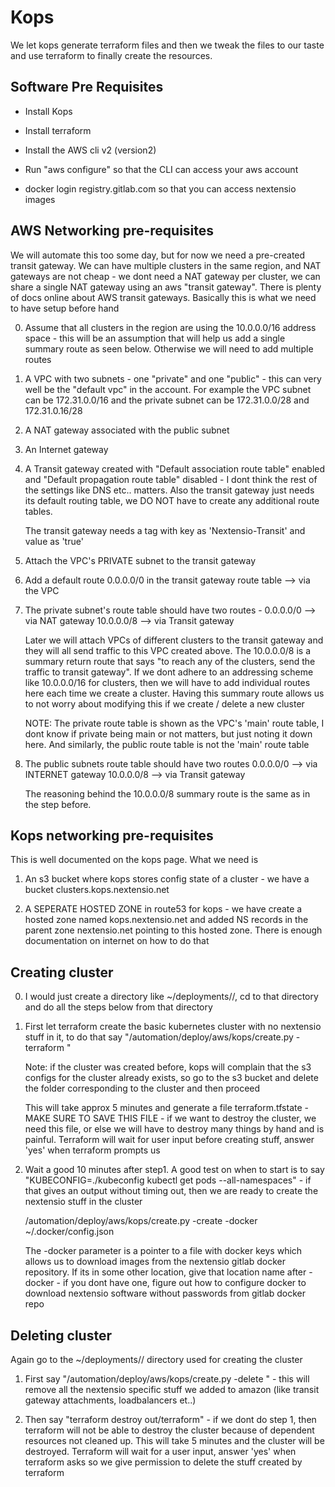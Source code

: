 # Kops

We let kops generate terraform files and then we tweak the files to our taste and use 
terraform to finally create the resources.

## Software Pre Requisites

* Install Kops

* Install terraform

* Install the AWS cli v2 (version2)

* Run "aws configure" so that the CLI can access your aws account

* docker login registry.gitlab.com so that you can access nextensio images

## AWS Networking pre-requisites

We will automate this too some day, but for now we need a pre-created transit gateway. We can
have multiple clusters in the same region, and NAT gateways are not cheap - we dont need a NAT
gateway per cluster, we can share a single NAT gateway using an aws "transit gateway". There is
plenty of docs online about AWS transit gateways. Basically this is what we need to have setup
before hand

0. Assume that all clusters in the region are using the 10.0.0.0/16 address space - this will be
   an assumption that will help us add a single summary route as seen below. Otherwise we will
   need to add multiple routes

1. A VPC with two subnets - one "private" and one "public" - this can very well be the "default vpc"
   in the account. For example the VPC subnet can be 172.31.0.0/16 and the private subnet can be
   172.31.0.0/28 and 172.31.0.16/28

2. A NAT gateway associated with the public subnet

3. An Internet gateway

4. A Transit gateway created with "Default association route table" enabled and 
   "Default propagation route table" disabled - I dont think the rest of the settings like DNS 
   etc.. matters. Also the transit gateway just needs its default routing table, we DO NOT 
   have to create any additional route tables.

   The transit gateway needs a tag with key as 'Nextensio-Transit' and value as 'true'

5. Attach the VPC's PRIVATE subnet to the transit gateway

6. Add a default route 0.0.0.0/0 in the transit gateway route table --> via the VPC

7. The private subnet's route table should have two routes - 
   0.0.0.0/0 --> via NAT gateway
   10.0.0.0/8 --> via Transit gateway
 
   Later we will attach VPCs of different clusters to the transit gateway and they will all
   send traffic to this VPC created above. The 10.0.0.0/8 is a summary return route that says
   "to reach any of the clusters, send the traffic to transit gateway". If we dont adhere to
   an addressing scheme like 10.0.0.0/16 for clusters, then we will have to add individual routes
   here each time we create a cluster. Having this summary route allows us to not worry about
   modifying this if we create / delete a new cluster

   NOTE: The private route table is shown as the VPC's 'main' route table, I dont know if 
   private being main or not matters, but just noting it down here. And similarly, the public
   route table is not the 'main' route table

8. The public subnets route table should have two routes
   0.0.0.0/0 --> via INTERNET gateway
   10.0.0.0/8 --> via Transit gateway

   The reasoning behind the 10.0.0.0/8 summary route is the same as in the step before.

## Kops networking pre-requisites

This is well documented on the kops page. What we need is 

1. An s3 bucket where kops stores config state of a cluster - we have a bucket clusters.kops.nextensio.net
 
2. A SEPERATE HOSTED ZONE in route53 for kops - we have create a hosted zone named kops.nextensio.net 
   and added NS records in the parent zone nextensio.net pointing to this hosted zone. There is enough
   documentation on internet on how to do that

## Creating cluster

0. I would just create a directory like ~/deployments/<cluster>/, cd to that directory and do all the
   steps below from that directory

1. First let terraform create the basic kubernetes cluster with no nextensio stuff in it, to do that 
   say "<git-repo-root>/automation/deploy/aws/kops/create.py  -terraform <cluster>"

   Note: if the cluster was created before, kops will complain that the s3 configs for the cluster already
   exists, so go to the s3 bucket and delete the folder corresponding to the cluster and then proceed

   This will take approx 5 minutes and generate a file terraform.tfstate - MAKE SURE TO SAVE THIS FILE -
   if we want to destroy the cluster, we need this file, or else we will have to destroy many things
   by hand and is painful. Terraform will wait for user input before creating stuff, answer 'yes'
   when terraform prompts us

2. Wait a good 10 minutes after step1. A good test on when to start is to say 
   "KUBECONFIG=./kubeconfig kubectl get pods --all-namespaces" - if that gives an output without 
   timing out, then we are ready to create the nextensio stuff in the cluster

   <git-repo-root>/automation/deploy/aws/kops/create.py  -create <cluster> -docker ~/.docker/config.json

   The -docker parameter is a pointer to a file with docker keys which allows us to download images
   from the nextensio gitlab docker repository. If its in some other location, give that location name
   after -docker - if you dont have one, figure out how to configure docker to download nextensio software
   without passwords from gitlab docker repo

## Deleting cluster

Again go to the ~/deployments/<cluster>/ directory used for creating the cluster

1. First say "<git-repo-root>/automation/deploy/aws/kops/create.py  -delete <cluster>" - this will remove 
   all the nextensio specific stuff we added to amazon (like transit gateway attachments, loadbalancers et..)

2. Then say "terraform destroy out/terraform" - if we dont do step 1, then terraform will not be able to destroy the 
   cluster because of dependent resources not cleaned up. This will take 5 minutes and the cluster will
   be destroyed. Terraform will wait for a user input, answer 'yes' when terraform asks so we give permission
   to delete the stuff created by terraform
